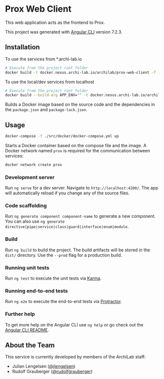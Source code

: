 # Prox Web Client

This web application acts as the frontend to Prox.

This project was generated with [Angular CLI](https://github.com/angular/angular-cli) version 7.2.3.

## Installation

To use the services from *.archi-lab.io
``` bash
# Execute from the project root folder
docker build -t docker.nexus.archi-lab.io/archilab/prox-web-client -f ./src/docker/Dockerfile .
```

To use the local/dev services from localhost
``` bash
# Execute from the project root folder
docker build --build-arg APP_ENV="" -t docker.nexus.archi-lab.io/archilab/prox-web-client -f ./src/docker/Dockerfile .
```

Builds a Docker image based on the source code and the dependencies in the `package.json` and `package-lock.json`.

## Usage

``` bash
docker-compose -f ./src/docker/docker-compose.yml up
```

Starts a Docker container based on the compose file and the image. A Docker network named `prox` is required for the communication between services:

``` bash
docker network create prox
```

### Development server

Run `ng serve` for a dev server. Navigate to `http://localhost:4200/`. The app will automatically reload if you change any of the source files.

### Code scaffolding

Run `ng generate component component-name` to generate a new component. You can also use `ng generate directive|pipe|service|class|guard|interface|enum|module`.

### Build

Run `ng build` to build the project. The build artifacts will be stored in the `dist/` directory. Use the `--prod` flag for a production build.

### Running unit tests

Run `ng test` to execute the unit tests via [Karma](https://karma-runner.github.io).

### Running end-to-end tests

Run `ng e2e` to execute the end-to-end tests via [Protractor](http://www.protractortest.org/).

### Further help

To get more help on the Angular CLI use `ng help` or go check out the [Angular CLI README](https://github.com/angular/angular-cli/blob/master/README.md).

## About the Team

This service is currently developed by members of the ArchiLab staff:

- Julian Lengelsen ([@jlengelsen](https://github.com/jlengelsen))
- Rudolf Grauberger ([@rudolfgrauberger](https://github.com/rudolfgrauberger))
